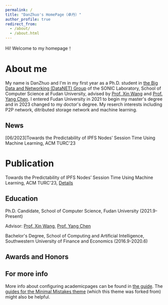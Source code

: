 ```yaml
---
permalink: /
title: "DanZhuo's HomePage（卓丹）"
author_profile: true
redirect_from: 
  - /about/
  - /about.html
---
```


Hi! Welcome to my homepage！

About me
======
My name is DanZhuo and I'm in my first year as a Ph.D. student in [the Big Data and Networking (DataNET) Group](https://fudan-datanet.mysxl.cn/) of the SONIC Laboratory, School of Computer Science at Fudan University, advised by [Prof. Xin Wang](https://xinwfudan.mysxl.cn/) and [Prof. Yang Chen](https://chenyang03.wordpress.com/). I entered Fudan University in 2021 to begin my master's degree and in 2023 changed to my doctor's degree. 
My reserch interests including P2P network, ditributed storage network and machine learning.

News
------
[06/2023]Towards the Predictability of IPFS Nodes’ Session Time Using Machine Learning, ACM TURC'23

Publication
======
Towards the Predictability of IPFS Nodes’ Session Time Using Machine Learning, ACM TURC'23, [Details](https://doi.org/10.1145/3603165.3607397)


Education
------
Ph.D. Candidate, School of Computer Science, Fudan University (2021.9-Present)

Advisor: [Prof. Xin Wang](https://xinwfudan.mysxl.cn/), [Prof. Yang Chen](https://chenyang03.wordpress.com/)

Bachelor's Degree, School of Computing and Artificial Intelligence, Southwestern University of Finance and Economics (2016.9-2020.6)


Awards and Honors
------


For more info
------
More info about configuring academicpages can be found in [the guide](https://academicpages.github.io/markdown/). The [guides for the Minimal Mistakes theme](https://mmistakes.github.io/minimal-mistakes/docs/configuration/) (which this theme was forked from) might also be helpful.
